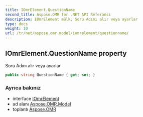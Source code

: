 ```yaml
---
title: IOmrElement.QuestionName
second_title: Aspose.OMR for .NET API Referansı
description: IOmrElement mülk. Soru Adını alır veya ayarlar
type: docs
weight: 10
url: /tr/net/aspose.omr.model/iomrelement/questionname/
---
```

## IOmrElement.QuestionName property

Soru Adını alır veya ayarlar

```csharp
public string QuestionName { get; set; }
```

### Ayrıca bakınız

* interface [IOmrElement](../)
* ad alanı [Aspose.OMR.Model](../../iomrelement/)
* toplantı [Aspose.OMR](../../../)


